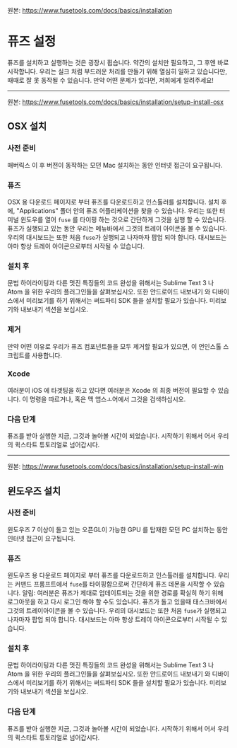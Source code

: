 
원본: https://www.fusetools.com/docs/basics/installation

# 퓨즈 설정 #
퓨즈를 설치하고 실행하는 것은 굉장시 휩습니다. 약간의 설치만 필요하고, 그 후엔 바로 시작합니다.
우리는 실크 처럼 부드러운 처리를 만들기 위해 열심히 일하고 있습니다만, 때때로 잘 못 동작될 수 있습니다. 만약 어떤 문제가 있다면, 저희에게 알려주세요!

---

원본: https://www.fusetools.com/docs/basics/installation/setup-install-osx

## OSX 설치 ##

### 사전 준비 ###
매버릭스 이 후 버전이 동작하는 모던 Mac
설치하는 동안 인터넷 접근이 요구됩니다.

### 퓨즈 ###
OSX 용 다운로드 페이지로 부터 퓨즈를 다운로드하고 인스톨러를 설치합니다. 설치 후에, "Applications" 폴더 안의 퓨즈 어플리케이션을 찾을 수 있습니다. 우리는 또한 터미널 윈도우를 열어 `fuse` 를 타이핑 하는 것으로 간단하게 그것을 실행 할 수 있습니다. 퓨즈가 실행되고 있는 동안 우리는 메뉴바에서 그것의 트레이 아이콘을 볼 수 있습니다. 우리의 대시보드는 또한 처음 `fuse`가 실행되고 나자마자 팝업 되야 합니다. 대시보드는 아마 항상 트레이 아이콘으로부터 시작될 수 있습니다.

### 설치 후 ###
문법 하이라이팅과 다른 멋진 특징들의 코드 완성을 위해서는 Sublime Text 3 나 Atom 을 위한 우리의 플러그인들을 살펴보십시오. 
또한 안드로이드 내보내기 와 디바이스에서 미리보기를 하기 위해서는 써드파티 SDK 들을 설치할 필요가 있습니다. 미리보기와 내보내기 섹션을 보십시오.

### 제거 ###
만약 어떤 이유로 우리가 퓨즈 컴포넌트들을 모두 제거할 필요가 있으면, 이 언인스톨 스크립트를 사용합니다.

### Xcode ###
여러분이 iOS 에 타겟팅을 하고 있다면 여러분은 Xcode 의 최종 버전이 필요할 수 있습니다. 이 명령을 따르거나, 혹은 맥 앱스ㅗ어에서 그것을 검색하십시오.

### 다음 단계 ###
퓨즈를 받아 실행한 지금, 그것과 놀아볼 시간이 되었습니다. 시작하기 위해서 어서 우리의 퀵스타트 튜토리얼로 넘어갑시다. 

---

원본: https://www.fusetools.com/docs/basics/installation/setup-install-win

## 윈도우즈 설치 ##

### 사전 준비 ###
윈도우즈 7 이상이 돌고 있는 오픈GL이 가능한 GPU 를 탑재한 모던 PC
설치하는 동안 인터넷 접근이 요구됩니다.

### 퓨즈 ###
윈도우즈 용 다운로드 페이지로 부터 퓨즈를 다운로드하고 인스톨러를 설치합니다. 
우리는 커맨드 프롬프트에서 `fuse`를 타이핑함으로써 간단하게 퓨즈 데몬을 시작할 수 있습니다. 알림: 여러분은 퓨즈가 제대로 업데이트되는 것을 위한 경로를 확실히 하기 위해 로그아웃을 하고 다시 로그인 해야 할 수도 있습니다. 퓨즈가 돌고 있을때 태스크바에서 그것의 트레이아이콘을 볼 수 있습니다. 우리의 대시보드는 또한 처음 `fuse`가 실행되고 나자마자 팝업 되야 합니다. 대시보드는 아마 항상 트레이 아이콘으로부터 시작될 수 있습니다.

### 설치 후 ###
문법 하이라이팅과 다른 멋진 특징들의 코드 완성을 위해서는 Sublime Text 3 나 Atom 을 위한 우리의 플러그인들을 살펴보십시오. 
또한 안드로이드 내보내기 와 디바이스에서 미리보기를 하기 위해서는 써드파티 SDK 들을 설치할 필요가 있습니다. 미리보기와 내보내기 섹션을 보십시오.

### 다음 단계 ###
퓨즈를 받아 실행한 지금, 그것과 놀아볼 시간이 되었습니다. 시작하기 위해서 어서 우리의 퀵스타트 튜토리얼로 넘어갑시다. 

